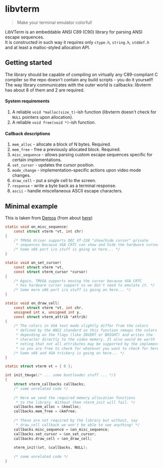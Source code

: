 # libvterm
> Make your terminal emulator colorful!  

LibVTerm is an embeddable ANSI C89 (C90) library for parsing ANSI escape sequences.  
It is constructed in such way it requires only `ctype.h`, `string.h`, `stddef.h` and at least a malloc-styled allocation API.  

## Getting started
The library should be capable of compiling on virtually any C89-compliant C compiler so the repo doesn't contain any build scripts - you do it yourself!  
The way library communicates with the outer world is callbacks: libvterm has about 8 of them and 2 are required.  

#### System requirements
1. A reliable `void *malloc(size_t)`-ish function (libvterm doesn't check for `NULL` pointers upon allocation).
2. A reliable `void free(void *)`-ish function.

#### Callback descriptions
1. `mem_alloc` - allocate a block of N bytes. Required.
2. `mem_free` - free a previously allocated block. Required.
3. `misc_sequence` - allows parsing custom escape sequences specific for certain implementations.
4. `set_cursor` - updates the cursor position.
5. `mode_change` - implementation-specific actions upon video mode changes.
6. `draw_cell` - put a single cell to the screen.
7. `response` - write a byte back as a terminal response.
8. `ascii` - handle miscellaneous ASCII escape characters.

## Minimal example
This is taken from [Demos](https://github.com/undnull/demos) (from about [here](https://github.com/undnull/demos/blob/master/arch/x86_64/boot/tmvga.c))
```c
static void on_misc_sequence(
    const struct vterm *vt, int chr)
{
    /* TMVGA driver supports DEC VT-220 "show/hide cursor" private
     * sequences because VGA CRTC can show and hide the hardware cursor */
    /* Some x86 port i/o stuff is going on here... */
}

static void on_set_cursor(
    const struct vterm *vt,
    const struct vterm_cursor *cursor)
{
    /* Again, TMVGA supports moving the cursor because VGA CRTC
     * has hardware cursor support so we don't need to emulate it. */
    /* Some more x86 port i/o stuff is going on here... */
}

static void on_draw_cell(
    const struct vterm *vt, int chr,
    unsigned int x, unsigned int y,
    const struct vterm_attrib *attrib)
{
    /* The colors in VGA text mode slightly differ from the colors
     * defined by the ANSI standard so this function remaps the colors
     * depending on the flags (like INVERT or BRIGHT) and writes the
     * character directly to the video memory. It also would be worth
     * noting that not all attributes may be supported by the implementation
     * so you are free to check for whatever you want to check for here. */
    /* Some x86 and VGA trickery is going on here... */
}

static struct vterm vt = { 0 };

int init_tmvga(/* ... some bootloader stuff ... */)
{
    struct vterm_callbacks callbacks;
    /* some unrelated code */
    
    /* Here we send the required memory allocation functions
     * to the library. Without them vterm_init will fail. */
    callbacks.mem_alloc = &kmalloc;
    callbacks.mem_free = &kmfree;
    
    /* These are not required by the library but without, say
     * draw_cell callback we won't be able to see anything! */
    callbacks.misc_sequence = &on_misc_sequence;
    callbacks.set_cursor = &on_set_cursor;
    callbacks.draw_cell = &on_draw_cell;
    
    vterm_init(&vt, &callbacks, NULL);
    
    /* some unrelated code */
}

```

